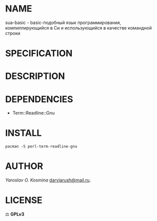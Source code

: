 # NAME

sua-basic - basic-подобный язык программирования, компиллирующийся в Си и использующийся в качестве командной строки

# SPECIFICATION

# DESCRIPTION

# DEPENDENCIES

* Term::Readline::Gnu

# INSTALL

    pacman -S perl-term-readline-gnu

# AUTHOR

_Yaroslav O. Kosmina_ <darviarush@mail.ru>.

# LICENSE

⚖ **GPLv3**
